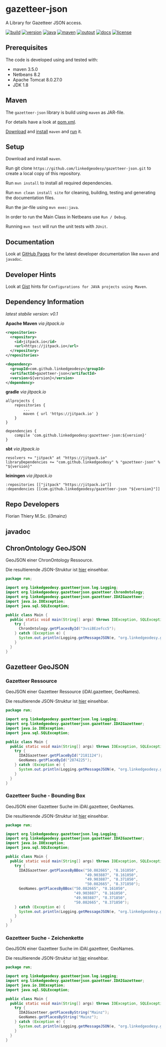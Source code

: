 # gazetteer-json

A Library for Gazetteer JSON access.

[![build](https://api.travis-ci.org/linkedgeodesy/gazetteer-json.svg?branch=master)](https://travis-ci.org/linkedgeodesy/gazetteer-json) [![version](https://img.shields.io/badge/version-1.0--SNAPSHOT-green.svg)](#)  [![java](https://img.shields.io/badge/jdk-1.8-red.svg)](#)  [![maven](https://img.shields.io/badge/maven-3.5.0-orange.svg)](#) [![output](https://img.shields.io/badge/output-jar-red.svg)](#)  [![docs](https://img.shields.io/badge/apidoc-v0.3-blue.svg)](https://linkedgeodesy.github.io/gazetteer-json/)  [![license](https://img.shields.io/badge/License-MIT-yellow.svg)](https://github.com/linkedgeodesy/gazetteer-json/blob/master/LICENSE)

## Prerequisites

The code is developed using and tested with:

* maven 3.5.0
* Netbeans 8.2
* Apache Tomcat 8.0.27.0
* JDK 1.8

## Maven

The `gazetteer-json` library is build using `maven` as JAR-file.

For details have a look at [pom.xml](https://github.com/linkedgeodesy/gazetteer-json/blob/master/gazetteer-json/pom.xml).

[Download](http://maven.apache.org/download.cgi) and  [install](https://www.mkyong.com/maven/how-to-install-maven-in-windows/) `maven` and [run](https://maven.apache.org/guides/getting-started/maven-in-five-minutes.html) it.

## Setup

Download and install `maven`.

Run git clone `https://github.com/linkedgeodesy/gazetteer-json.git` to create a local copy of this repository.

Run `mvn install` to install all required dependencies.

Run `mvn clean install site` for cleaning, building, testing and generating the documentation files.

Run the jar-file using `mvn exec:java`.

In order to run the Main Class in Netbeans use `Run / Debug`.

Running `mvn test` will run the unit tests with `JUnit`.

## Documentation

Look at [GitHub Pages](https://linkedgeodesy.github.io/gazetteer-json/) for the latest developer documentation like `maven` and `javadoc`.

## Developer Hints

Look at [Gist](https://gist.github.com/florianthiery/0f8c0c015555939c96eb13428bbf1cd4) hints for `Configurations for JAVA projects using Maven`.

## Dependency Information

*latest stabile version: v0.1*

**Apache Maven** *via jitpack.io*

```xml
<repositories>
  <repository>
    <id>jitpack.io</id>
    <url>https://jitpack.io</url>
  </repository>
</repositories>

<dependency>
  <groupId>com.github.linkedgeodesy</groupId>
  <artifactId>gazetteer-json</artifactId>
  <version>${version}</version>
</dependency>
```

**gradle** *via jitpack.io*

```
allprojects {
    repositories {
        ...
        maven { url 'https://jitpack.io' }
    }
}

dependencies {
    compile 'com.github.linkedgeodesy:gazetteer-json:${version}'
}
```

**sbt** *via jitpack.io*

```
resolvers += "jitpack" at "https://jitpack.io"
libraryDependencies += "com.github.linkedgeodesy" % "gazetteer-json" % "${version}"
```

**leiningen** *via jitpack.io*

```
:repositories [["jitpack" "https://jitpack.io"]]   
:dependencies [[com.github.linkedgeodesy/gazetteer-json "${version}"]]
```

## Repo Developers

Florian Thiery M.Sc. (i3mainz)

## javadoc

## ChronOntology GeoJSON

GeoJSON einer ChronOntology Ressource.

Die resultierende JSON-Struktur ist [hier](https://github.com/i3mainz/chronontology-spatialapi/blob/master/jsonobjects.md#chronontology-geojson) einsehbar.

```java
package run;

import org.linkedgeodesy.gazetteerjson.log.Logging;
import org.linkedgeodesy.gazetteerjson.gazetteer.ChronOntology;
import org.linkedgeodesy.gazetteerjson.gazetteer.IDAIGazetteer;
import java.io.IOException;
import java.sql.SQLException;

public class Main {
  public static void main(String[] args) throws IOException, SQLException {
    try {
      ChronOntology.getPlacesById("3vsiBEzefcc5");
    } catch (Exception e) {
      System.out.println(Logging.getMessageJSON(e, "org.linkedgeodesy.gazetteerjson.run.Main").toJSONString());
    }
  }
}
```

## Gazetteer GeoJSON

### Gazetteer Ressource

GeoJSON einer Gazetteer Ressource (iDAI.gazetteer, GeoNames).

Die resultierende JSON-Struktur ist [hier](https://github.com/i3mainz/chronontology-spatialapi/blob/master/jsonobjects.md#gazetteer-ressource) einsehbar.

```java
package run;

import org.linkedgeodesy.gazetteerjson.log.Logging;
import org.linkedgeodesy.gazetteerjson.gazetteer.IDAIGazetteer;
import java.io.IOException;
import java.sql.SQLException;

public class Main {
  public static void main(String[] args) throws IOException, SQLException {
    try {
      IDAIGazetteer.getPlaceById("2181124");
      GeoNames.getPlaceById("2874225");
    } catch (Exception e) {
      System.out.println(Logging.getMessageJSON(e, "org.linkedgeodesy.gazetteerjson.run.Main").toJSONString());
    }
  }
}
```

### Gazetteer Suche - Bounding Box

GeoJSON einer Gazetteer Suche im iDAI.gazetteer, GeoNames.

Die resultierende JSON-Struktur ist [hier](https://github.com/i3mainz/chronontology-spatialapi/blob/master/jsonobjects.md#gazetteer-suche) einsehbar.

```java
package run;

import org.linkedgeodesy.gazetteerjson.log.Logging;
import org.linkedgeodesy.gazetteerjson.gazetteer.IDAIGazetteer;
import java.io.IOException;
import java.sql.SQLException;

public class Main {
  public static void main(String[] args) throws IOException, SQLException {
    try {     
      IDAIGazetteer.getPlacesByBBox("50.082665", "8.161050",
                                    "49.903887", "8.161050",
                                    "49.903887", "8.371850",
                                    "50.082665", "8.371850");
      GeoNames.getPlacesByBBox("50.082665", "8.161050",
                               "49.903887", "8.161050",
                               "49.903887", "8.371850",
                               "50.082665", "8.371850");
    } catch (Exception e) {
      System.out.println(Logging.getMessageJSON(e, "org.linkedgeodesy.gazetteerjson.run.Main").toJSONString());
    }
  }
}
```

### Gazetteer Suche - Zeichenkette

GeoJSON einer Gazetteer Suche im iDAI.gazetteer, GeoNames.

Die resultierende JSON-Struktur ist [hier](https://github.com/i3mainz/chronontology-spatialapi/blob/master/jsonobjects.md#gazetteer-suche) einsehbar.

```java
package run;

import org.linkedgeodesy.gazetteerjson.log.Logging;
import org.linkedgeodesy.gazetteerjson.gazetteer.IDAIGazetteer;
import java.io.IOException;
import java.sql.SQLException;

public class Main {
  public static void main(String[] args) throws IOException, SQLException {
    try {
      IDAIGazetteer.getPlacesByString("Mainz");
      GeoNames.getPlacesByString("Mainz");
    } catch (Exception e) {
      System.out.println(Logging.getMessageJSON(e, "org.linkedgeodesy.gazetteerjson.run.Main").toJSONString());
    }
  }
}
```
